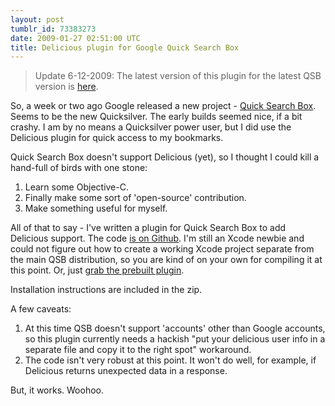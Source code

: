 ```yaml
---
layout: post
tumblr_id: 73383273
date: 2009-01-27 02:51:00 UTC
title: Delicious plugin for Google Quick Search Box
---
```


> Update 6-12-2009: The latest version of this plugin for the latest QSB version is [here](/2009/05/29/qsb-plugins-updated-for-maganese.html).


So, a week or two ago Google released a new project - [Quick Search
Box](https://code.google.com/p/qsb-mac/). Seems to be the new Quicksilver. The
early builds seemed nice, if a bit crashy. I am by
no means a Quicksilver power user, but I did use the Delicious plugin for quick
access to my bookmarks.

Quick Search Box doesn't support Delicious (yet), so I thought I could kill a
hand-full of birds with one stone:

1. Learn some Objective-C.
2. Finally make some sort of 'open-source' contribution.
3. Make something useful for myself.

All of that to say - I've written a plugin for Quick Search Box to add
Delicious support. The code [is on
Github](https://github.com/nparry/google-quicksearchbox-plugins/tree/master).
I'm still an Xcode newbie and could not figure out how to create a working
Xcode project separate from the main QSB distribution, so you are kind of on
your own for compiling it at this point. Or, just [grab the prebuilt
plugin](https://assets.nparry.com/software/google-quicksearchbox-plugins/delicious/Google-QSB-Delicious-v0.1.zip).

Installation instructions are included in the zip.

A few caveats:

1. At this time QSB doesn't support 'accounts' other than Google accounts, so
this plugin currently needs a hackish "put your delicious user info in a
separate file and copy it to the right spot" workaround.
2. The code isn't very robust at this point. It won't do well, for example, if
Delicious returns unexpected data in a response.

But, it works. Woohoo.

